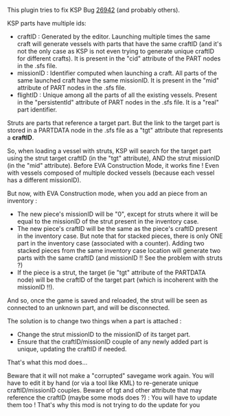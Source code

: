 This plugin tries to fix KSP Bug [26942](https://bugs.kerbalspaceprogram.com/issues/26942) (and probably others).

KSP parts have multiple ids:

- craftID : Generated by the editor. Launching multiple times the same craft will generate vessels with parts that have the same craftID (and it's not the only case as KSP is not even trying to generate unique craftID for different crafts). It is present in the "cid" attribute of the PART nodes in the .sfs file.
- missionID : Identifier computed when launching a craft. All parts of the same launched craft have the same missionID. It is present in the "mid" attribute of PART nodes in the .sfs file.
- flightID : Unique among all the parts of all the existing vessels. Present in the "persistentId" attribute of PART nodes in the .sfs file. It is a "real" part identifier.

Struts are parts that reference a target part. But the link to the target part is stored in a PARTDATA node in the .sfs file as a "tgt" attribute that represents a **craftID**.

So, when loading a vessel with struts, KSP will search for the target part using the strut target craftID  (in the "tgt" attribute), AND the strut missionID (in the "mid" attribute). Before EVA Construction Mode, it works fine ! Even with vessels composed of multiple docked vessels (because each vessel has a different missionID).

But now, with EVA Construction mode, when you add an piece from an inventory :

- The new piece's missionID will be "0", except for struts where it will be equal to the missionID of the strut present in the inventory case.
- The new piece's craftID will be the same as the piece's craftID present in the inventory case. But note that for stacked pieces, there is only ONE part in the inventory case (associated with a counter). Adding two stacked pieces from the same inventory case location will generate two parts with the same craftID (and missionID !! See the problem with struts ?)
- If the piece is a strut, the target (ie "tgt" attribute of the PARTDATA node) will be the craftID of the target part (which is incoherent with the missionID !!).

And so, once the game is saved and reloaded, the strut will be seen as connected to an unknown part, and will be disconnected.

The solution is to change two things when a part is attached : 

- Change the strut missionID to the missionID of its target part.
- Ensure that the craftID/missionID couple of any newly added part is unique, updating the craftID if needed.

That's what this mod does... 

Beware that it will not make a "corrupted" savegame work again. You will have to edit it by hand (or via a tool like KML) to re-generate unique craftID/missionID couples. Beware of tgt and other attribute that may reference the craftID (maybe some mods does ?) : You will have to update them too ! That's why this mod is not trying to do the update for you
